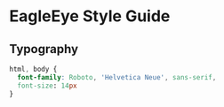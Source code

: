 # EagleEye Style Guide


## Typography

```css
html, body {
  font-family: Roboto, 'Helvetica Neue', sans-serif,
  font-size: 14px
}
```

